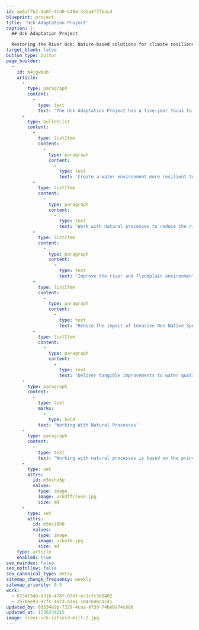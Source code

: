 ```yaml
---
id: ae6af7b2-4a0f-4fd0-b40d-3dba4f7fbacd
blueprint: project
title: 'Uck Adaptation Project'
caption: |-
  ## Uck Adaptation Project

  Restoring the River Uck: Nature-based solutions for climate resilience, flood risk reduction, and habitat recovery
target_blank: false
button_type: button
page_builder:
  -
    id: m4jgw8ub
    article:
      -
        type: paragraph
        content:
          -
            type: text
            text: 'The Uck Adaptation Project has a five-year focus to improve the overall condition of the River Uck. This area contains eight waterbodies including all of those classified as “Bad” under the Water Framework Directive. The core objectives of the project are to:'
      -
        type: bulletList
        content:
          -
            type: listItem
            content:
              -
                type: paragraph
                content:
                  -
                    type: text
                    text: 'Create a water environment more resilient to the impacts of climate change'
          -
            type: listItem
            content:
              -
                type: paragraph
                content:
                  -
                    type: text
                    text: 'Work with natural processes to reduce the risk of flooding to property and infrastructure'
          -
            type: listItem
            content:
              -
                type: paragraph
                content:
                  -
                    type: text
                    text: "Improve the river and floodplain environment through increased connectivity of the river corridor, seeking to remove barriers to movement in the channel and across the wider landscape, ensuring that nature recovery underpins our approach.\_"
          -
            type: listItem
            content:
              -
                type: paragraph
                content:
                  -
                    type: text
                    text: "Reduce the impact of Invasive Non-Native Species across the catchment and monitor the boundary to prevent colonisation of new species.\_"
          -
            type: listItem
            content:
              -
                type: paragraph
                content:
                  -
                    type: text
                    text: "Deliver tangible improvements to water quality through enhanced land management techniques, the creation of constructed wetlands, and delivery of urban wetlands to reduce the impact of urban runoff.\_"
      -
        type: paragraph
        content:
          -
            type: text
            marks:
              -
                type: bold
            text: 'Working With Natural Processes'
      -
        type: paragraph
        content:
          -
            type: text
            text: "Working with natural processes is based on the principle of working with the river system and its floodplains to slow and store water, enhance soil quality and improve water quality, in a more natural way.\_ This can provide multiple benefits to landowners, farmers, communities, and wildlife. We will be taking a strategic approach, based on the outputs of computer modelling and hydrological monitoring, to ensure the right intervention in the right place.\_"
      -
        type: set
        attrs:
          id: m5nshx5p
          values:
            type: image
            image: uckdffclose.jpg
            size: md
      -
        type: set
        attrs:
          id: m5nsi6h0
          values:
            type: image
            image: ucknfm.jpg
            size: md
    type: article
    enabled: true
seo_noindex: false
seo_nofollow: false
seo_canonical_type: entry
sitemap_change_frequency: weekly
sitemap_priority: 0.5
work:
  - 6734f348-d31b-478f-87df-ec1cfc3b8402
  - 25786e93-8cfc-4a73-a3a1-184c646cac41
updated_by: 6d534e9b-7329-4caa-8f39-74be0a74c686
updated_at: 1736334215
image: river-uck-isfield-mill-2.jpg
---
```

